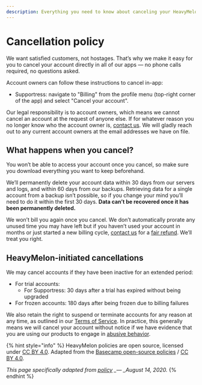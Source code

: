 ```yaml
---
description: Everything you need to know about canceling your HeavyMelon product account.
---
```


# Cancellation policy

We want satisfied customers, not hostages. That’s why we make it easy for you to cancel your account directly in all of our apps — no phone calls required, no questions asked.

Account owners can follow these instructions to cancel in-app:

* Supportress: navigate to "Billing" from the profile menu \(top-right corner of the app\) and select "Cancel your account".

Our legal responsibility is to account owners, which means we cannot cancel an account at the request of anyone else. If for whatever reason you no longer know who the account owner is, [contact us](mailto:accounts@heavymelon.supportress.com). We will gladly reach out to any current account owners at the email addresses we have on file.

## What happens when you cancel?

You won’t be able to access your account once you cancel, so make sure you download everything you want to keep beforehand.

We’ll permanently delete your account data within 30 days from our servers and logs, and within 60 days from our backups. Retrieving data for a single account from a backup isn’t possible, so if you change your mind you’ll need to do it within the first 30 days. **Data can’t be recovered once it has been permanently deleted.**

We won’t bill you again once you cancel. We don’t automatically prorate any unused time you may have left but if you haven’t used your account in months or just started a new billing cycle, [contact us](mailto:accounts@heavymelon.supportress.com) for a [fair refund](refund-policy.md). We’ll treat you right.

## HeavyMelon-initiated cancellations

We may cancel accounts if they have been inactive for an extended period:

* For trial accounts:
  * For Supportress: 30 days after a trial has expired without being upgraded
* For frozen accounts: 180 days after being frozen due to billing failures

We also retain the right to suspend or terminate accounts for any reason at any time, as outlined in our [Terms of Service](terms-of-service.md). In practice, this generally means we will cancel your account without notice if we have evidence that you are using our products to engage in [abusive behavior](use-restrictions.md).

{% hint style="info" %}
HeavyMelon policies are open source, licensed under [CC BY 4.0](https://creativecommons.org/licenses/by/4.0/). Adapted from the [Basecamp open-source policies](https://github.com/basecamp/policies) / [CC BY 4.0](https://creativecommons.org/licenses/by/4.0/).

_This page specifically adapted from_ [_policy_](https://github.com/basecamp/policies/blob/7e38d54778c0e6cfb5355e3eb4e0f097aee33572/cancellation/index.md) _\_— \_August 14, 2020._
{% endhint %}

